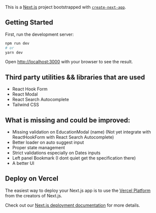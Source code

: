 This is a [Next.js](https://nextjs.org/) project bootstrapped with [`create-next-app`](https://github.com/vercel/next.js/tree/canary/packages/create-next-app).

## Getting Started

First, run the development server:

```bash
npm run dev
# or
yarn dev
```

Open [http://localhost:3000](http://localhost:3000) with your browser to see the result.

## Third party utilities && libraries that are used

- React Hook Form
- React Modal
- React Search Autocomplete
- Tailwind CSS

## What is missing and could be improved:

- Missing validation on EducationModal (name) (Not yet integrate with ReactHookForm with React Search Autocomplete)
- Better loader on auto suggest input
- Proper state management
- Strict validations especially on Dates inputs
- Left panel Bookmark (I dont quiet get the specification there)
- A better UI

## Deploy on Vercel

The easiest way to deploy your Next.js app is to use the [Vercel Platform](https://vercel.com/new?utm_medium=default-template&filter=next.js&utm_source=create-next-app&utm_campaign=create-next-app-readme) from the creators of Next.js.

Check out our [Next.js deployment documentation](https://nextjs.org/docs/deployment) for more details.
